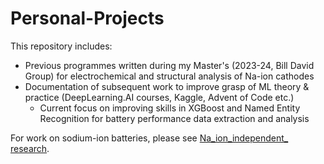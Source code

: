 # Personal-Projects

This repository includes:
* Previous programmes written during my Master's (2023-24, Bill David Group) for electrochemical and structural analysis of Na-ion cathodes
* Documentation of subsequent work to improve grasp of ML theory & practice (DeepLearning.AI courses, Kaggle, Advent of Code etc.)
     - Current focus on improving skills in XGBoost and Named Entity Recognition for battery performance data extraction and analysis

For work on sodium-ion batteries, please see [Na_ion_independent_ research](https://github.com/harryfyjiswalker/Na_ion_independent_research).

